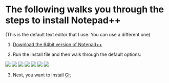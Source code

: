 # The following walks you through the steps to install Notepad++
(This is the default text editor that I use.  You can use a different one)

1) [Download the 64bit version of Notepad++](https://notepad-plus-plus.org/downloads/)

2) Run the install file and then walk through the default options:

![](/images/NotepadPlusPlusInstall_A.png)
![](/images/NotepadPlusPlusInstall_B.png)
![](/images/NotepadPlusPlusInstall_C.png)
![](/images/NotepadPlusPlusInstall_D.png)
![](/images/NotepadPlusPlusInstall_E.png)
![](/images/NotepadPlusPlusInstall_F.png)
![](/images/NotepadPlusPlusInstall_G.png)

3) Next, you want to install [Git](Git.md)